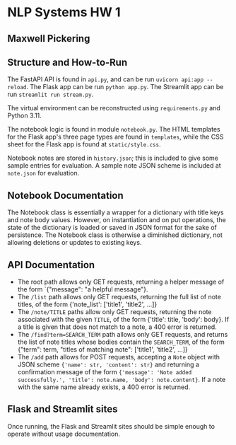 # NLP Systems HW 1
## Maxwell Pickering

## Structure and How-to-Run
The FastAPI API is found in `api.py`, and can be run `uvicorn api:app --reload`. The Flask app can be run `python app.py`. The Streamlit app can be run `streamlit run stream.py`.

The virtual environment can be reconstructed using `requirements.py` and Python 3.11.

The notebook logic is found in module `notebook.py`. The HTML templates for the Flask app's three page types are found in `templates`, while the CSS sheet for the Flask app is found at `static/style.css`. 

Notebook notes are stored in `history.json`; this is included to give some sample entries for evaluation. A sample note JSON scheme is included at `note.json` for evaluation.

## Notebook Documentation
The Notebook class is essentially a wrapper for a dictionary with title keys and note body values. However, on instantiation and on put operations, the state of the dictionary is loaded or saved in JSON format for the sake of persistence. The Notebook class is otherwise a diminished dictionary, not allowing deletions or updates to existing keys.

## API Documentation
- The root path allows only GET requests, returning a helper message of the form `{"message": "a helpful message"}.
- The `/list` path allows only GET requests, returning the full list of note titles, of the form {'note_list': ['title1', 'title2', ...]}
- The `/note/TITLE` paths allow only GET requests, returning the note associated with the given `TITLE`, of the form {'title': title, 'body': body}. If a title is given that does not match to a note, a 400 error is returned.
- The `/find?term=SEARCH_TERM` path allows only GET requests, and returns the list of note titles whose bodies contain the `SEARCH_TERM`, of the form {"term": term, "titles of matching note": ['title1', 'title2', ...]}
- The `/add` path allows for POST requests, accepting a `Note` object with JSON scheme `{'name': str, 'content': str}` and returning a confirmation message of the form `{'message': 'Note added successfully.', 'title': note.name, 'body': note.content}`. If a note with the same name already exists, a 400 error is returned.

## Flask and Streamlit sites
Once running, the Flask and Streamlit sites should be simple enough to operate without usage documentation.